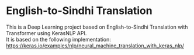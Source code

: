 # English-to-Sindhi Translation
This is a Deep Learning project based on English-to-Sindhi Translation with Transformer using KerasNLP API.  
It is based on the following implementation: 
https://keras.io/examples/nlp/neural_machine_translation_with_keras_nlp/
